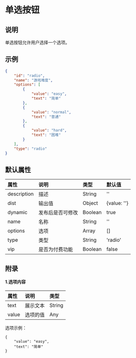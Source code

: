 # 单选按钮

## 说明

单选按钮允许用户选择一个选项。

## 示例

```json
{
    "id": "radio",
    "name": "游戏难度",
    "options": [
        {
            "value": "easy",
            "text": "简单"
        },
        {
            "value": "normal",
            "text": "普通"
        },
        {
            "value": "hard",
            "text": "困难"
        }
    ],
    "type": "radio"
}
```

## 默认属性

属性 | 说明 | 类型 | 默认值
:-- | :-- | :-- | :--
description | 描述 | String | ''
dist | 输出值 | Object | {value: ''}
dynamic | 发布后是否可修改 | Boolean | true
name | 名称 | String | ''
options | 选项 | Array | []
type | 类型 | String | 'radio'
vip | 是否为付费功能 | Boolean | false

## 附录

#### 1.选项内容

属性 | 说明 | 类型
:-- | :-- | :--
text | 展示文本 | String
value | 选项的值 | Any

选项示例：

```
{
    "value": "easy",
    "text": "简单"
}
```
